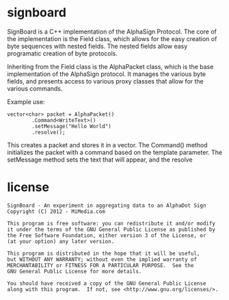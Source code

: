 signboard
=========

SignBoard is a C++ implementation of the AlphaSign Protocol. The core of the
implementation is the Field class, which allows for the easy creation of byte
sequences with nested fields. The nested fields allow easy programatic creation
of byte protocols.

Inheriting from the Field class is the AlphaPacket class, which is the base
implementation of the AlphaSign protocol. It manages the various byte fields,
and presents access to various proxy classes that allow for the various
commands.

Example use:

    vector<char> packet = AlphaPacket()
            .Command<WriteText>()
            .setMessage("Hello World")
            .resolve();
            
This creates a packet and stores it in a vector. The Command() method
initializes the packet with a command based on the template parameter. The
setMessage method sets the text that will appear, and the resolve

license
=======
    SignBoard - An experiment in aggregating data to an AlphaDot Sign
    Copyright (C) 2012 - MiMedia.com

    This program is free software: you can redistribute it and/or modify
    it under the terms of the GNU General Public License as published by
    the Free Software Foundation, either version 3 of the License, or
    (at your option) any later version.

    This program is distributed in the hope that it will be useful,
    but WITHOUT ANY WARRANTY; without even the implied warranty of
    MERCHANTABILITY or FITNESS FOR A PARTICULAR PURPOSE.  See the
    GNU General Public License for more details.

    You should have received a copy of the GNU General Public License
    along with this program.  If not, see <http://www.gnu.org/licenses/>.

